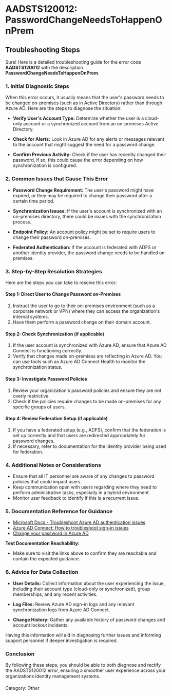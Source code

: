 # AADSTS120012: PasswordChangeNeedsToHappenOnPrem


## Troubleshooting Steps
Sure! Here is a detailed troubleshooting guide for the error code **AADSTS120012** with the description **PasswordChangeNeedsToHappenOnPrem**.

### 1. Initial Diagnostic Steps

When this error occurs, it usually means that the user's password needs to be changed on-premises (such as in Active Directory) rather than through Azure AD. Here are the steps to diagnose the situation:

- **Verify User's Account Type:** Determine whether the user is a cloud-only account or a synchronized account from an on-premises Active Directory.
  
- **Check for Alerts:** Look in Azure AD for any alerts or messages relevant to the account that might suggest the need for a password change.

- **Confirm Previous Activity:** Check if the user has recently changed their password, if so, this could cause the error depending on how synchronization is configured.

### 2. Common Issues that Cause This Error

- **Password Change Requirement:** The user's password might have expired, or they may be required to change their password after a certain time period.

- **Synchronization Issues:** If the user's account is synchronized with an on-premises directory, there could be issues with the synchronization process.

- **Endpoint Policy:** An account policy might be set to require users to change their password on-premises.

- **Federated Authentication:** If the account is federated with ADFS or another identity provider, the password change needs to be handled on-premises.

### 3. Step-by-Step Resolution Strategies

Here are the steps you can take to resolve this error:

#### Step 1: Direct User to Change Password on-Premises
1. Instruct the user to go to their on-premises environment (such as a corporate network or VPN) where they can access the organization's internal systems.
2. Have them perform a password change on their domain account.

#### Step 2: Check Synchronization (if applicable)
1. If the user account is synchronized with Azure AD, ensure that Azure AD Connect is functioning correctly.
2. Verify that changes made on-premises are reflecting in Azure AD. You can use tools such as Azure AD Connect Health to monitor the synchronization status.

#### Step 3: Investigate Password Policies
1. Review your organization's password policies and ensure they are not overly restrictive.
2. Check if the policies require changes to be made on-premises for any specific groups of users.

#### Step 4: Review Federation Setup (if applicable)
1. If you have a federated setup (e.g., ADFS), confirm that the federation is set up correctly and that users are redirected appropriately for password changes.
2. If necessary, refer to documentation for the identity provider being used for federation.

### 4. Additional Notes or Considerations

- Ensure that all IT personnel are aware of any changes to password policies that could impact users.
- Keep communication open with users regarding where they need to perform administrative tasks, especially in a hybrid environment.
- Monitor user feedback to identify if this is a recurrent issue.

### 5. Documentation Reference for Guidance

- [Microsoft Docs - Troubleshoot Azure AD authentication issues](https://docs.microsoft.com/en-us/azure/active-directory/develop/troubleshoot-authentication)
- [Azure AD Connect: How to troubleshoot sign-in issues](https://docs.microsoft.com/en-us/azure/active-directory/hybrid/tshoot-connect-health)
- [Change your password in Azure AD](https://docs.microsoft.com/en-us/azure/active-directory/user-help/user-help-password-reset)

**Test Documentation Reachability:**
- Make sure to visit the links above to confirm they are reachable and contain the expected guidance.

### 6. Advice for Data Collection

- **User Details:** Collect information about the user experiencing the issue, including their account type (cloud-only or synchronized), group memberships, and any recent activities.
  
- **Log Files:** Review Azure AD sign-in logs and any relevant synchronization logs from Azure AD Connect.

- **Change History:** Gather any available history of password changes and account lockout incidents.

Having this information will aid in diagnosing further issues and informing support personnel if deeper investigation is required.

### Conclusion

By following these steps, you should be able to both diagnose and rectify the AADSTS120012 error, ensuring a smoother user experience across your organizations identity management systems.

Category: Other